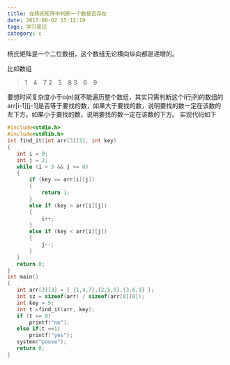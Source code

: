 ```yaml
---
title: 在杨氏矩阵中判断一个数是否存在
date: 2017-08-02 15:12:19
tags: 学习笔记
category: c 
---
```

杨氏矩阵是一个二位数组，这个数组无论横向纵向都是递增的。
<!--more-->
比如数组
>1&emsp;4&emsp;7
 2&emsp;5&emsp;8
 3&emsp;6&emsp;9
 
 要想时间复杂度小于o(n)就不能遍历整个数组，其实只需判断这个i行j列的数组的arr[i-1][j-1]是否等于要找的数，如果大于要找的数，说明要找的数一定在该数的左下方。如果小于要找的数，说明要找的数一定在该数的下方。
 实现代码如下
 ```c 
#include<stdio.h>
#include<stdlib.h>
int find_it(int arr[3][3], int key)
{
	int i = 0;
	int j = 2;
	while (i < 3 && j >= 0)
	{
		if (key == arr[i][j])
		{
			return 1;
		}
		else if (key > arr[i][j])
		{
			i++;
		}
		else if (key < arr[i][j])
		{
			j--;
		}
	}
	return 0;
}
int main()
{
	int arr[3][3] = { {1,4,7},{2,5,8},{3,6,9} };
	int sz = sizeof(arr) / sizeof(arr[0][0]);
	int key = 5;
	int t =find_it(arr, key);
	if (t == 0)
		printf("no");
	else if(t ==1)
		printf("yes");
	system("pause");
	return 0;
}
 ```
 
